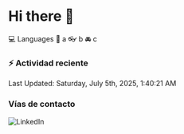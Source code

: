 # Hi there 👋

:computer: Languages
:pencil: a
:eyeglasses: b
:oncoming_automobile: c

### :zap: Actividad reciente
<!--RECENT_ACTIVITY:start-->
<!--RECENT_ACTIVITY:end-->
<!--RECENT_ACTIVITY:last_update-->
Last Updated: Saturday, July 5th, 2025, 1:40:21 AM
<!--RECENT_ACTIVITY:last_update_end-->

### Vías de contacto

![LinkedIn](https://www.linkedin.com/in/irving-hernández-226846205/)
